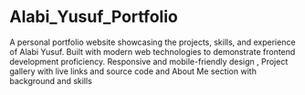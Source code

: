 # Alabi_Yusuf_Portfolio
A personal portfolio website showcasing the projects, skills, and experience of Alabi Yusuf. Built with modern web technologies to demonstrate frontend development proficiency.  Responsive and mobile-friendly design , Project gallery with live links and source code  and About Me section with background and skills 

